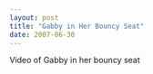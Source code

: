 ```yaml
---
layout: post
title: "Gabby in Her Bouncy Seat"
date: 2007-06-30
---
```


<div id="bouncySeatVideo">Video of Gabby in her bouncy seat</div><br /><script type="text/javascript"> var so = new SWFObject("http://vid170.photobucket.com/player.swf?file=http://vid170.photobucket.com/albums/u252/mjpalad/P1000835.flv", "bouncySeatVideo", "430", "389", "8", "#EDEBDA"); so.write("bouncySeatVideo"); </script>
